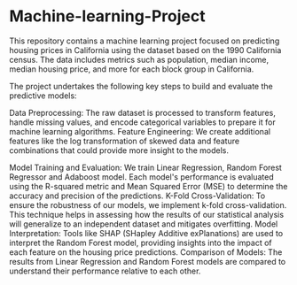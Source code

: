 # Machine-learning-Project
This repository contains a machine learning project focused on predicting housing prices in California using the dataset based on the 1990 California census. The data includes metrics such as population, median income, median housing price, and more for each block group in California.


The project undertakes the following key steps to build and evaluate the predictive models:

Data Preprocessing: The raw dataset is processed to transform features, handle missing values, and encode categorical variables to prepare it for machine learning algorithms.
Feature Engineering: We create additional features like the log transformation of skewed data and feature combinations that could provide more insight to the models.

Model Training and Evaluation: We train Linear Regression, Random Forest Regressor and Adaboost model.
Each model's performance is evaluated using the R-squared metric and Mean Squared Error (MSE) to determine the accuracy and precision of the predictions.
K-Fold Cross-Validation: To ensure the robustness of our models, we implement k-fold cross-validation. This technique helps in assessing how the results of our statistical analysis will generalize to an independent dataset and mitigates overfitting.
Model Interpretation: Tools like SHAP (SHapley Additive exPlanations) are used to interpret the Random Forest model, providing insights into the impact of each feature on the housing price predictions.
Comparison of Models: The results from Linear Regression and Random Forest models are compared to understand their performance relative to each other.




